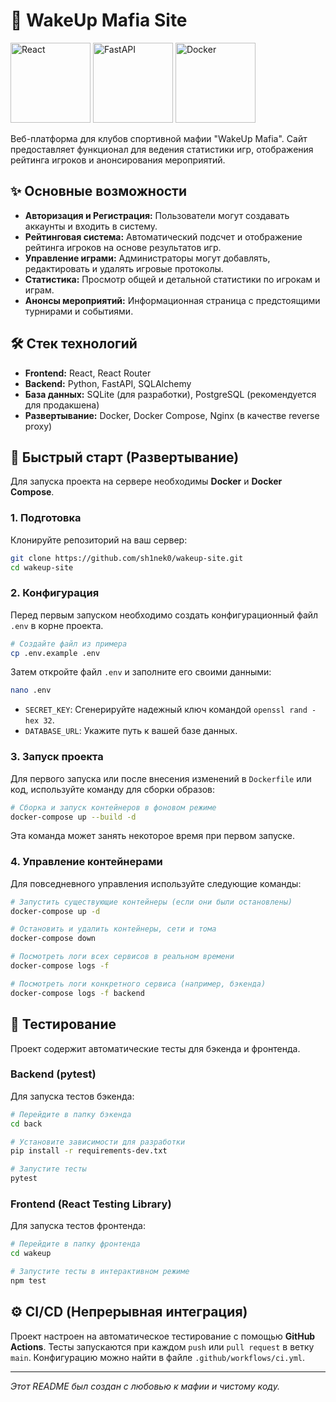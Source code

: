 # 🎲 WakeUp Mafia Site


<p align="left">
  <img src="https://raw.githubusercontent.com/FortAwesome/Font-Awesome/6.x/svgs/brands/react.svg?sanitize=true&color=61DAFB" alt="React" height="128"/>
  <img src="https://raw.githubusercontent.com/tiangolo/fastapi/master/docs/en/docs/img/logo-margin/logo-teal.png" alt="FastAPI" height="128"/>
  <img src="https://raw.githubusercontent.com/FortAwesome/Font-Awesome/6.x/svgs/brands/docker.svg?sanitize=true&color=2496ED" alt="Docker" height="128"/>
</p>
Веб-платформа для клубов спортивной мафии "WakeUp Mafia". Сайт предоставляет функционал для ведения статистики игр, отображения рейтинга игроков и анонсирования мероприятий.

## ✨ Основные возможности

*   **Авторизация и Регистрация:** Пользователи могут создавать аккаунты и входить в систему.
*   **Рейтинговая система:** Автоматический подсчет и отображение рейтинга игроков на основе результатов игр.
*   **Управление играми:** Администраторы могут добавлять, редактировать и удалять игровые протоколы.
*   **Статистика:** Просмотр общей и детальной статистики по игрокам и играм.
*   **Анонсы мероприятий:** Информационная страница с предстоящими турнирами и событиями.

## 🛠️ Стек технологий

*   **Frontend:** React, React Router
*   **Backend:** Python, FastAPI, SQLAlchemy
*   **База данных:** SQLite (для разработки), PostgreSQL (рекомендуется для продакшена)
*   **Развертывание:** Docker, Docker Compose, Nginx (в качестве reverse proxy)

## 🚀 Быстрый старт (Развертывание)

Для запуска проекта на сервере необходимы **Docker** и **Docker Compose**.

### 1. Подготовка

Клонируйте репозиторий на ваш сервер:
```bash
git clone https://github.com/sh1nek0/wakeup-site.git
cd wakeup-site
```

### 2. Конфигурация

Перед первым запуском необходимо создать конфигурационный файл `.env` в корне проекта.

```bash
# Создайте файл из примера
cp .env.example .env
```
Затем откройте файл `.env` и заполните его своими данными:
```bash
nano .env
```
*   `SECRET_KEY`: Сгенерируйте надежный ключ командой `openssl rand -hex 32`.
*   `DATABASE_URL`: Укажите путь к вашей базе данных.

### 3. Запуск проекта

Для первого запуска или после внесения изменений в `Dockerfile` или код, используйте команду для сборки образов:

```bash
# Сборка и запуск контейнеров в фоновом режиме
docker-compose up --build -d
```
Эта команда может занять некоторое время при первом запуске.

### 4. Управление контейнерами

Для повседневного управления используйте следующие команды:

```bash
# Запустить существующие контейнеры (если они были остановлены)
docker-compose up -d

# Остановить и удалить контейнеры, сети и тома
docker-compose down

# Посмотреть логи всех сервисов в реальном времени
docker-compose logs -f

# Посмотреть логи конкретного сервиса (например, бэкенда)
docker-compose logs -f backend
```

## 🧪 Тестирование

Проект содержит автоматические тесты для бэкенда и фронтенда.

### Backend (pytest)

Для запуска тестов бэкенда:
```bash
# Перейдите в папку бэкенда
cd back

# Установите зависимости для разработки
pip install -r requirements-dev.txt

# Запустите тесты
pytest
```

### Frontend (React Testing Library)

Для запуска тестов фронтенда:
```bash
# Перейдите в папку фронтенда
cd wakeup

# Запустите тесты в интерактивном режиме
npm test
```

## ⚙️ CI/CD (Непрерывная интеграция)

Проект настроен на автоматическое тестирование с помощью **GitHub Actions**. Тесты запускаются при каждом `push` или `pull request` в ветку `main`. Конфигурацию можно найти в файле `.github/workflows/ci.yml`.

---
*Этот README был создан с любовью к мафии и чистому коду.*
